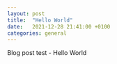 ```yaml
---
layout: post
title:  "Hello World"
date:   2021-12-28 21:41:00 +0100
categories: general
---
```

Blog post test - Hello World
